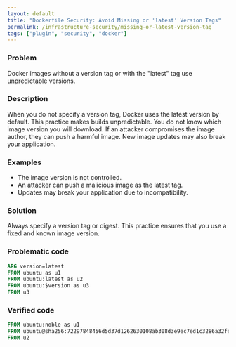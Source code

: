 ```yaml
---
layout: default
title: "Dockerfile Security: Avoid Missing or 'latest' Version Tags"
permalink: /infrastructure-security/missing-or-latest-version-tag
tags: ["plugin", "security", "docker"]
---
```


### Problem
Docker images without a version tag or with the "latest" tag use unpredictable versions.

### Description
When you do not specify a version tag, Docker uses the latest version by default. This practice makes builds unpredictable. You do not know which image version you will download. If an attacker compromises the image author, they can push a harmful image. New image updates may also break your application.

### Examples
- The image version is not controlled.
- An attacker can push a malicious image as the latest tag.
- Updates may break your application due to incompatibility.

### Solution
Always specify a version tag or digest. This practice ensures that you use a fixed and known image version.

### Problematic code
```dockerfile
ARG version=latest
FROM ubuntu as u1
FROM ubuntu:latest as u2
FROM ubuntu:$version as u3
FROM u3
```

### Verified code
```dockerfile
FROM ubuntu:noble as u1
FROM ubuntu@sha256:72297848456d5d37d1262630108ab308d3e9ec7ed1c3286a32fe09856619a782 as u2
FROM u2
```